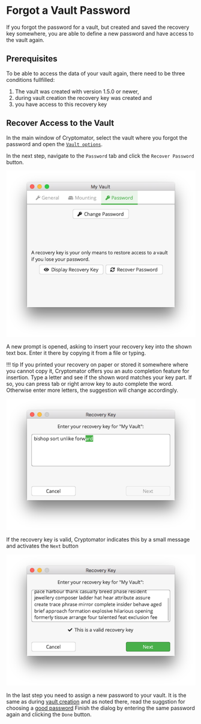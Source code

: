 # Forgot a Vault Password

If you forgot the password for a vault, but created and saved the recovery key somewhere, you are able to define a new password and have access to the vault again.

## Prerequisites

To be able to access the data of your vault again, there need to be three conditions fullfilled:

1. The vault was created with version 1.5.0 or newer,
1. during vault creation the recovery key was created and
1. you have access to this recovery key

## Recover Access to the Vault

In the main window of Cryptomator, select the vault where you forgot the password and open the [`Vault options`](TODO).

[//]: # (TODO: add picture with "ForgotPassword" vault)

In the next step, navigate to the `Password` tab and click the `Recover Password` button.

![Vault options allowing you to enter a recovery key](../img/desktop/vault-options-password.png)

A new prompt is opened, asking to insert your recovery key into the shown text box. Enter it there by copying it from a file or typing.

!!! tip
If you printed your recovery on paper or stored it somewhere where you cannot copy it, Cryptomator offers you an auto completion feature for insertion.
Type a letter and see if the shown word matches your key part.
If so, you can press tab or right arrow key to auto complete the word.
Otherwise enter more letters, the suggestion will change accordingly.

![Autocompletion during recovery key entry](../img/desktop/recoverykey-recover-enter.png)

If the recovery key is valid, Cryptomator indicates this by a small message and activates the `Next` button

![A valid recovery key has been entered](../img/desktop/recoverykey-recover-valid.png)

In the last step you need to assign a new password to your vault.
It is the same as during [vault creation](./adding-vaults.md#3.-choose-a-password) and as noted there, read the suggstion for choosing a [good password](../security/advice.md#good-passwords)
Finish the dialog by entering the same password again and clicking the `Done` button.